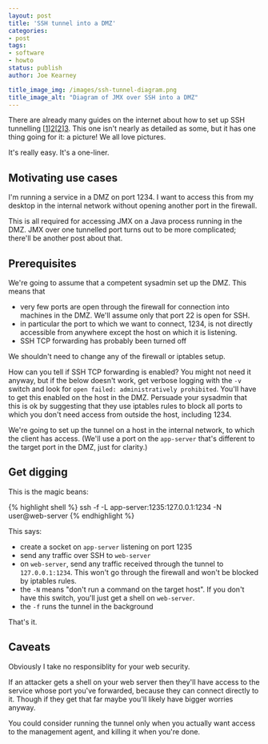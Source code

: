 ```yaml
---
layout: post
title: 'SSH tunnel into a DMZ'
categories:
- post
tags:
- software
- howto
status: publish
author: Joe Kearney

title_image_img: /images/ssh-tunnel-diagram.png
title_image_alt: "Diagram of JMX over SSH into a DMZ"
---
```


There are already many guides on the internet about how to set up SSH tunnelling [[1]][2][[2]][3]. This one isn't nearly as detailed as some, but it has one thing going for it: a picture! We all love pictures.

It's really easy. It's a one-liner.

## Motivating use cases

I'm running a service in a DMZ on port 1234. I want to access this from my desktop in the internal network without opening another port in the firewall.

This is all required for accessing JMX on a Java process running in the DMZ. JMX over one tunnelled port turns out to be more complicated; there'll be another post about that.

## Prerequisites

We're going to assume that a competent sysadmin set up the DMZ. This means that

* very few ports are open through the firewall for connection into machines in the DMZ. We'll assume only that port 22 is open for SSH.
* in particular the port to which we want to connect, 1234, is not directly accessible from anywhere except the host on which it is listening.
* SSH TCP forwarding has probably been turned off

We shouldn't need to change any of the firewall or iptables setup.

How can you tell if SSH TCP forwarding is enabled? You might not need it anyway, but if the below doesn't work, get verbose logging with the `-v` switch and look for `open failed: administratively prohibited`. You'll have to get this enabled on the host in the DMZ. Persuade your sysadmin that this is ok by suggesting that they use iptables rules to block all ports to which you don't need access from outside the host, including 1234.

We're going to set up the tunnel on a host in the internal network, to which the client has access. (We'll use a port on the `app-server` that's different to the target port in the DMZ, just for clarity.)

## Get digging

This is the magic beans:

{% highlight shell %}
ssh -f -L app-server:1235:127.0.0.1:1234 -N user@web-server
{% endhighlight %}

This says:

* create a socket on `app-server` listening on port 1235
* send any traffic over SSH to `web-server`
* on `web-server`, send any traffic received through the tunnel to `127.0.0.1:1234`. This won't go through the firewall and won't be blocked by iptables rules.
* the `-N` means "don't run a command on the target host". If you don't have this switch, you'll just get a shell on `web-server`.
* the `-f` runs the tunnel in the background

That's it.

## Caveats

Obviously I take no responsiblity for your web security.

If an attacker gets a shell on your web server then they'll have access to the service whose port you've forwarded, because they can connect directly to it. Though if they get that far maybe you'll likely have bigger worries anyway.

You could consider running the tunnel only when you actually want access to the management agent, and killing it when you're done.

[1]: http://www.joekearney.co.uk/images/ssh-tunnel-diagram.png
[2]: http://www.revsys.com/writings/quicktips/ssh-tunnel.html "SSH Tunneling Made Easy By Frank Wiles"
[3]: http://sgros.blogspot.co.uk/2011/11/tunneling-everything-with-ssh-or-how-to.html "Tunneling everything with SSH... or how to make VPNs..."
